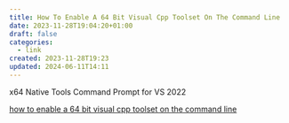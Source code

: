 ```yaml
---
title: How To Enable A 64 Bit Visual Cpp Toolset On The Command Line
date: 2023-11-28T19:04:20+01:00
draft: false
categories:
  - link
created: 2023-11-28T19:23
updated: 2024-06-11T14:11
---
```


x64 Native Tools Command Prompt for VS 2022

[how to enable a 64 bit visual cpp toolset on the command line](https://learn.microsoft.com/en-us/cpp/build/how-to-enable-a-64-bit-visual-cpp-toolset-on-the-command-line?view=msvc-170)